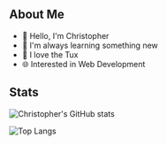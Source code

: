 ## About Me
- 👋 Hello, I'm Christopher
- 🌱 I'm always learning something new
- 🐧 I love the Tux
- 🌐 Interested in Web Development

## Stats
![Christopher's GitHub stats](https://github-readme-stats.vercel.app/api?username=cbbartlett&theme=shadow_blue&show_icons=true)

![Top Langs](https://github-readme-stats.vercel.app/api/top-langs/?username=cbbartlett&theme=shadow_blue&layout=compact)
